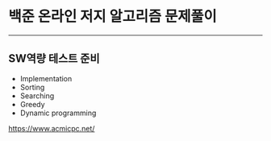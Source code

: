# 백준 온라인 저지 알고리즘 문제풀이
-----------------------------------

## SW역량 테스트 준비


- Implementation
- Sorting
- Searching
- Greedy
- Dynamic programming


<a>https://www.acmicpc.net/